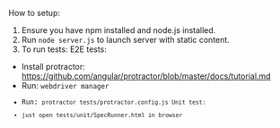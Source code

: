 How to setup:
1. Ensure you have npm installed and node.js installed.
2. Run <code>node server.js</code> to launch server with static content.
3. To run tests:
  E2E tests:
 - Install protractor: https://github.com/angular/protractor/blob/master/docs/tutorial.md
 - Run: <code>webdriver manager
 - Run: <code>protractor tests/protractor.config.js
  Unit test:
 - just open tests/unit/SpecRunner.html in browser
